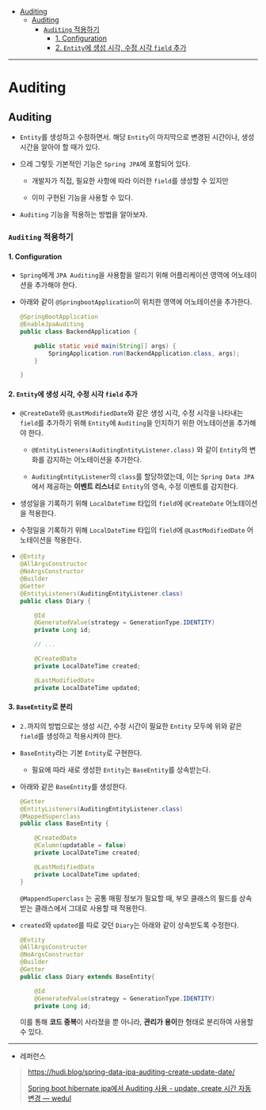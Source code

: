 - [Auditing](#auditing)
  - [Auditing](#auditing-1)
    - [`Auditing` 적용하기](#auditing-적용하기)
      - [1. Configuration](#1-configuration)
      - [2. `Entity`에 생성 시각, 수정 시각 `field` 추가](#2-entity에-생성-시각-수정-시각-field-추가)

---

# Auditing

## Auditing

- `Entity`를 생성하고 수정하면서. 해당 `Entity`이 마지막으로 변경된 시간이나, 생성 시간을 알아야 할 때가 있다.

- 으레 그렇듯 기본적인 기능은 `Spring JPA`에 포함되어 있다.
  
  - 개발자가 직접, 필요한 사항에 따라 이러한 `field`를 생성할 수 있지만
  
  - 이미 구현된 기능을 사용할 수 있다.

- `Auditing` 기능을 적용하는 방법을 알아보자.

### `Auditing` 적용하기

#### 1. Configuration

- `Spring`에게 `JPA Auditing`을 사용함을 알리기 위해 어플리케이션 영역에 어노테이션을 추가해야 한다.

- 아래와 같이 `@SpringbootApplication`이 위치한 영역에 어노테이션을 추가한다.
  
  ```java
  @SpringBootApplication
  @EnableJpaAuditing
  public class BackendApplication {
  
      public static void main(String[] args) {
          SpringApplication.run(BackendApplication.class, args);
      }
  
  }
  ```

#### 2. `Entity`에 생성 시각, 수정 시각 `field` 추가

- `@CreateDate`와 `@LastModifiedDate`와 같은 생성 시각, 수정 시각을 나타내는 `field`를 추가하기 위해 `Entity`에 `Auditing`을 인지하기 위한 어노테이션을 추가해야 한다.
  
  - `@EntityListeners(AuditingEntityListener.class)` 와 같이 `Entity`의 변화를 감지하는 어노테이션을 추가한다. 
  
  - `AuditingEntityListener`의 `class`를 할당하였는데, 이는 `Spring Data JPA`에서 제공하는 **이벤트 리스너**로 `Entity`의 영속, 수정 이벤트를 감지한다.

- 생성일을 기록하기 위해 `LocalDateTime` 타입의 `field`에 `@CreateDate` 어노테이션을 적용한다.

- 수정일을 기록하기 위해 `LocalDateTime` 타입의 `field`에 `@LastModifiedDate` 어노테이션을 적용한다.

- ```java
  @Entity
  @AllArgsConstructor
  @NoArgsConstructor
  @Builder
  @Getter
  @EntityListeners(AuditingEntityListener.class)
  public class Diary {
  
      @Id
      @GeneratedValue(strategy = GenerationType.IDENTITY)
      private Long id;
  
      // ... 
  
      @CreatedDate
      private LocalDateTime created;
  
      @LastModifiedDate
      private LocalDateTime updated;
  ```

#### 3. `BaseEntity`로 분리

- `2.`까지의 방법으로는 생성 시간, 수정 시간이 필요한 `Entity` 모두에 위와 같은 `field`를 생성하고 적용시켜야 한다.

- `BaseEntity`라는 기본 `Entity`로 구현한다.
  
  - 필요에 따라 새로 생성한 `Entity`는 `BaseEntity`를 상속받는다.

- 아래와 같은 `BaseEntity`를 생성한다.
  
  ```java
  @Getter
  @EntityListeners(AuditingEntityListener.class)
  @MappedSuperclass
  public class BaseEntity {
  
      @CreatedDate
      @Column(updatable = false)
      private LocalDateTime created;
  
      @LastModifiedDate
      private LocalDateTime updated;
  }
  ```
  
  `@MappendSuperclass` 는 공통 매핑 정보가 필요할 때, 부모 클래스의 필드를 상속받는 클래스에서 그대로 사용할 때 적용한다.

- `created`와 `updated`를 따로 갖던 `Diary`는 아래와 같이 상속받도록 수정한다.
  
  ```java
  @Entity
  @AllArgsConstructor
  @NoArgsConstructor
  @Builder
  @Getter
  public class Diary extends BaseEntity{
  
      @Id
      @GeneratedValue(strategy = GenerationType.IDENTITY)
      private Long id;
  ```
  
  이를 통해 **코드 중복**이 사라졌을 뿐 아니라, **관리가 용이**한 형태로 분리하여 사용할 수 있다.

---

- 레퍼런스

> https://hudi.blog/spring-data-jpa-auditing-create-update-date/
> 
> [Spring boot hibernate jpa에서 Auditing 사용 - update, create 시간 자동 변경 — wedul](https://wedul.site/455)
